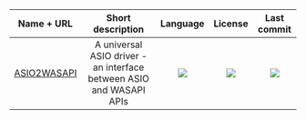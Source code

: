 |Name + URL|Short description|Language|License|Last commit|
|:-:|:-:|:-:|:-:|:-:|
|[ASIO2WASAPI](https://github.com/libAudioFlux/audioFlux#readme)|A universal ASIO driver - an interface between ASIO and WASAPI APIs|[![](https://img.shields.io/github/languages/top/libAudioFlux/audioFlux?color=pink&style=flat-square)](https://github.com/libAudioFlux/audioFlux/graphs/contributors)|[![](https://flat.badgen.net/github/license/libAudioFlux/audioFlux?label=)](https://github.com/libAudioFlux/audioFlux/blob/master/LICENSE)|[![](https://flat.badgen.net/github/last-commit/libAudioFlux/audioFlux?label=)](https://github.com/libAudioFlux/audioFlux/graphs/code-frequency)|
